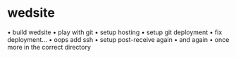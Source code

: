 wedsite
=======

• build wedsite
• play with git
• setup hosting
• setup git deployment
• fix deployment...
• oops add ssh
• setup post-receive again
• and again
• once more in the correct directory
